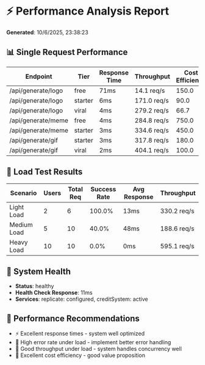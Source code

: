 # ⚡ Performance Analysis Report

**Generated**: 10/6/2025, 23:38:23

## 📊 Single Request Performance

| Endpoint | Tier | Response Time | Throughput | Cost Efficiency |
|----------|------|---------------|------------|------------------|
| /api/generate/logo | free | 71ms | 14.1 req/s | 150.0 |
| /api/generate/logo | starter | 6ms | 171.0 req/s | 90.0 |
| /api/generate/logo | viral | 4ms | 279.2 req/s | 66.7 |
| /api/generate/meme | free | 4ms | 284.8 req/s | 750.0 |
| /api/generate/meme | starter | 3ms | 334.6 req/s | 450.0 |
| /api/generate/gif | starter | 3ms | 317.8 req/s | 180.0 |
| /api/generate/gif | viral | 2ms | 404.1 req/s | 100.0 |

## 🚀 Load Test Results

| Scenario | Users | Total Req | Success Rate | Avg Response | Throughput |
|----------|-------|-----------|--------------|--------------|------------|
| Light Load | 2 | 6 | 100.0% | 13ms | 330.2 req/s |
| Medium Load | 5 | 10 | 40.0% | 48ms | 188.6 req/s |
| Heavy Load | 10 | 10 | 0.0% | 0ms | 595.1 req/s |

## 🏥 System Health

- **Status**: healthy
- **Health Check Response**: 11ms
- **Services**: replicate: configured, creditSystem: active

## 🎯 Performance Recommendations

- ⚡ Excellent response times - system well optimized
- 🚨 High error rate under load - implement better error handling
- 🚀 Good throughput under load - system handles concurrency well
- 💎 Excellent cost efficiency - good value proposition
